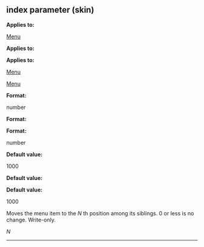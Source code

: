 

 index parameter (skin)
------------------------




**Applies to:** 


[Menu](#/{skin}/control/menu) 



**Applies to:** 

**Applies to:**

[Menu](#/{skin}/control/menu) 

[Menu](#/{skin}/control/menu)


**Format:** 


 number
 


**Format:** 

**Format:**

 number



**Default value:** 


 1000
 


**Default value:** 

**Default value:**

 1000


 Moves the menu item to the
 *N* 
 th position among its siblings. 0 or less is no change. Write-only.



*N*


---


